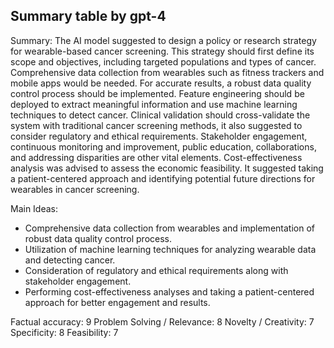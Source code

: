 ## Summary table by gpt-4
Summary: 
The AI model suggested to design a policy or research strategy for wearable-based cancer screening. This strategy should first define its scope and objectives, including targeted populations and types of cancer. Comprehensive data collection from wearables such as fitness trackers and mobile apps would be needed. For accurate results, a robust data quality control process should be implemented. Feature engineering should be deployed to extract meaningful information and use machine learning techniques to detect cancer. Clinical validation should cross-validate the system with traditional cancer screening methods, it also suggested to consider regulatory and ethical requirements. Stakeholder engagement, continuous monitoring and improvement, public education, collaborations, and addressing disparities are other vital elements. Cost-effectiveness analysis was advised to assess the economic feasibility. It suggested taking a patient-centered approach and identifying potential future directions for wearables in cancer screening.

Main Ideas: 
- Comprehensive data collection from wearables and implementation of robust data quality control process.
- Utilization of machine learning techniques for analyzing wearable data and detecting cancer.
- Consideration of regulatory and ethical requirements along with stakeholder engagement.
- Performing cost-effectiveness analyses and taking a patient-centered approach for better engagement and results.

Factual accuracy: 9
Problem Solving / Relevance: 8
Novelty / Creativity: 7
Specificity: 8
Feasibility: 7